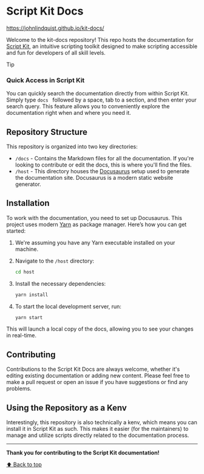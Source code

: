 <a name="top"></a>
# Script Kit Docs

https://johnlindquist.github.io/kit-docs/

Welcome to the kit-docs repository! 
This repo hosts the documentation for [Script Kit](https://scriptkit.com/), an intuitive scripting toolkit 
designed to make scripting accessible and fun for developers of all skill levels.

> [!TIP]
> ### Quick Access in Script Kit
> You can quickly search the documentation directly from within Script Kit. Simply type `docs ` followed by a space, tab to
> a section, and then enter your search query. This feature allows you to conveniently explore the documentation right
> when and where you need it.

## Repository Structure

This repository is organized into two key directories:

- `/docs` - Contains the Markdown files for all the documentation. If you're looking to contribute or edit the docs, this is where you'll find the files.
- `/host` - This directory houses the [Docusaurus](https://docusaurus.io/) setup used to generate the documentation site. Docusaurus is a modern static website generator.

## Installation

To work with the documentation, you need to set up Docusaurus. This project uses modern [Yarn](https://yarnpkg.com/) 
as package manager. Here’s how you can get started:

1. We're assuming you have any Yarn executable installed on your machine.

2. Navigate to the `/host` directory:

    ```bash
    cd host
    ```

3. Install the necessary dependencies:

    ```bash
    yarn install
    ```

4. To start the local development server, run:

    ```bash
    yarn start
    ```

This will launch a local copy of the docs, allowing you to see your changes in real-time.

## Contributing

Contributions to the Script Kit Docs are always welcome, whether it's editing existing documentation or adding new 
content. Please feel free to make a pull request or open an issue if you have suggestions or find any problems.

## Using the Repository as a Kenv

Interestingly, this repository is also technically a kenv, which means you can install it in Script Kit as such. 
This makes it easier (for the maintainers) to manage and utilize scripts directly related to the documentation process.


-----

**Thank you for contributing to the Script Kit documentation!**

[⬆️ Back to top](#top)

